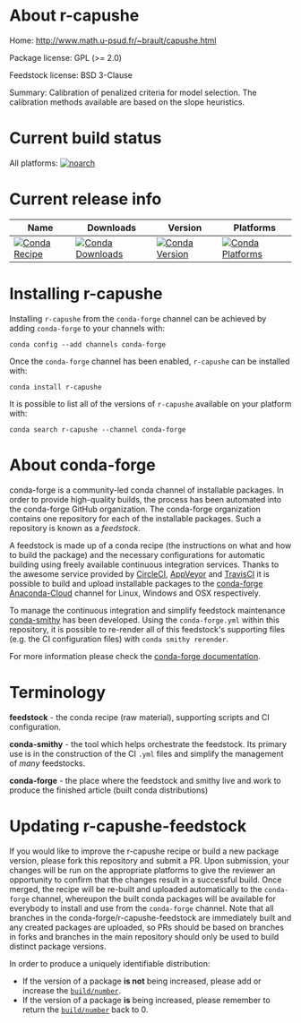 About r-capushe
===============

Home: http://www.math.u-psud.fr/~brault/capushe.html

Package license: GPL (>= 2.0)

Feedstock license: BSD 3-Clause

Summary: Calibration of penalized criteria for model selection. The calibration methods available are based on the slope heuristics.



Current build status
====================

All platforms:
[![noarch](https://img.shields.io/circleci/project/github/conda-forge/r-capushe-feedstock/master.svg?label=noarch)](https://circleci.com/gh/conda-forge/r-capushe-feedstock)

Current release info
====================

| Name | Downloads | Version | Platforms |
| --- | --- | --- | --- |
| [![Conda Recipe](https://img.shields.io/badge/recipe-r--capushe-green.svg)](https://anaconda.org/conda-forge/r-capushe) | [![Conda Downloads](https://img.shields.io/conda/dn/conda-forge/r-capushe.svg)](https://anaconda.org/conda-forge/r-capushe) | [![Conda Version](https://img.shields.io/conda/vn/conda-forge/r-capushe.svg)](https://anaconda.org/conda-forge/r-capushe) | [![Conda Platforms](https://img.shields.io/conda/pn/conda-forge/r-capushe.svg)](https://anaconda.org/conda-forge/r-capushe) |

Installing r-capushe
====================

Installing `r-capushe` from the `conda-forge` channel can be achieved by adding `conda-forge` to your channels with:

```
conda config --add channels conda-forge
```

Once the `conda-forge` channel has been enabled, `r-capushe` can be installed with:

```
conda install r-capushe
```

It is possible to list all of the versions of `r-capushe` available on your platform with:

```
conda search r-capushe --channel conda-forge
```


About conda-forge
=================

conda-forge is a community-led conda channel of installable packages.
In order to provide high-quality builds, the process has been automated into the
conda-forge GitHub organization. The conda-forge organization contains one repository
for each of the installable packages. Such a repository is known as a *feedstock*.

A feedstock is made up of a conda recipe (the instructions on what and how to build
the package) and the necessary configurations for automatic building using freely
available continuous integration services. Thanks to the awesome service provided by
[CircleCI](https://circleci.com/), [AppVeyor](https://www.appveyor.com/)
and [TravisCI](https://travis-ci.org/) it is possible to build and upload installable
packages to the [conda-forge](https://anaconda.org/conda-forge)
[Anaconda-Cloud](https://anaconda.org/) channel for Linux, Windows and OSX respectively.

To manage the continuous integration and simplify feedstock maintenance
[conda-smithy](https://github.com/conda-forge/conda-smithy) has been developed.
Using the ``conda-forge.yml`` within this repository, it is possible to re-render all of
this feedstock's supporting files (e.g. the CI configuration files) with ``conda smithy rerender``.

For more information please check the [conda-forge documentation](https://conda-forge.org/docs/).

Terminology
===========

**feedstock** - the conda recipe (raw material), supporting scripts and CI configuration.

**conda-smithy** - the tool which helps orchestrate the feedstock.
                   Its primary use is in the construction of the CI ``.yml`` files
                   and simplify the management of *many* feedstocks.

**conda-forge** - the place where the feedstock and smithy live and work to
                  produce the finished article (built conda distributions)


Updating r-capushe-feedstock
============================

If you would like to improve the r-capushe recipe or build a new
package version, please fork this repository and submit a PR. Upon submission,
your changes will be run on the appropriate platforms to give the reviewer an
opportunity to confirm that the changes result in a successful build. Once
merged, the recipe will be re-built and uploaded automatically to the
`conda-forge` channel, whereupon the built conda packages will be available for
everybody to install and use from the `conda-forge` channel.
Note that all branches in the conda-forge/r-capushe-feedstock are
immediately built and any created packages are uploaded, so PRs should be based
on branches in forks and branches in the main repository should only be used to
build distinct package versions.

In order to produce a uniquely identifiable distribution:
 * If the version of a package **is not** being increased, please add or increase
   the [``build/number``](https://conda.io/docs/user-guide/tasks/build-packages/define-metadata.html#build-number-and-string).
 * If the version of a package **is** being increased, please remember to return
   the [``build/number``](https://conda.io/docs/user-guide/tasks/build-packages/define-metadata.html#build-number-and-string)
   back to 0.
